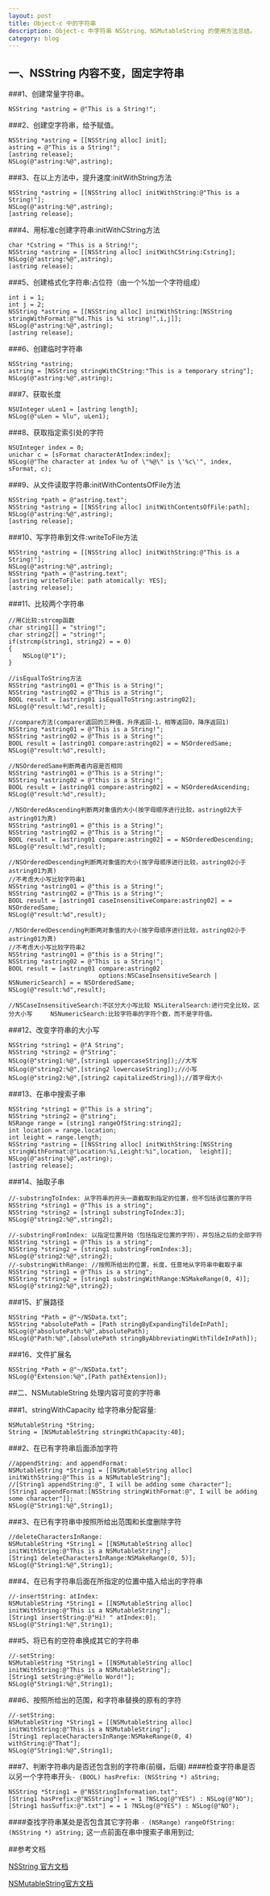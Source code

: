 ```yaml
---
layout: post
title: Object-c 中的字符串
description: Object-c 中字符串 NSString、NSMutableString 的使用方法总结。
category: blog
---
```


    
## 一、NSString 内容不变，固定字符串
###1、创建常量字符串。

	NSString *astring = @"This is a String!";

###2、创建空字符串，给予赋值。

	NSString *astring = [[NSString alloc] init];
	astring = @"This is a String!";
	[astring release];
	NSLog(@"astring:%@",astring);

###3、在以上方法中，提升速度:initWithString方法

	NSString *astring = [[NSString alloc] initWithString:@"This is a String!"];
	NSLog(@"astring:%@",astring);
	[astring release];

###4、用标准c创建字符串:initWithCString方法

	char *Cstring = "This is a String!";
	NSString *astring = [[NSString alloc] initWithCString:Cstring];
	NSLog(@"astring:%@",astring);
	[astring release];

###5、创建格式化字符串:占位符（由一个%加一个字符组成）

	int i = 1;
	int j = 2;
	NSString *astring = [[NSString alloc] initWithString:[NSString stringWithFormat:@"%d.This is %i string!",i,j]];
	NSLog(@"astring:%@",astring);
	[astring release];

###6、创建临时字符串

	NSString *astring;
	astring = [NSString stringWithCString:"This is a temporary string"];
	NSLog(@"astring:%@",astring);

###7、获取长度

	NSUInteger uLen1 = [astring length];
	NSLog(@"uLen = %lu", uLen1);

###8、获取指定索引处的字符

	NSUInteger index = 0;
	unichar c = [sFormat characterAtIndex:index];
	NSLog(@"The character at index %u of \"%@\" is \'%c\'", index, sFormat, c);
	
###9、从文件读取字符串:initWithContentsOfFile方法

	NSString *path = @"astring.text";
	NSString *astring = [[NSString alloc] initWithContentsOfFile:path];
	NSLog(@"astring:%@",astring);
	[astring release];
	
###10、写字符串到文件:writeToFile方法

	NSString *astring = [[NSString alloc] initWithString:@"This is a String!"];
	NSLog(@"astring:%@",astring);
	NSString *path = @"astring.text";
	[astring writeToFile: path atomically: YES];
	[astring release];

###11、比较两个字符串

	//用C比较:strcmp函数
	char string1[] = "string!";
	char string2[] = "string!";
	if(strcmp(string1, string2) = = 0)
	{
	    NSLog(@"1");
	}
	
	//isEqualToString方法
	NSString *astring01 = @"This is a String!";
	NSString *astring02 = @"This is a String!";
	BOOL result = [astring01 isEqualToString:astring02];
	NSLog(@"result:%d",result);
	
	//compare方法(comparer返回的三种值，升序返回-1，相等返回0，降序返回1)
	NSString *astring01 = @"This is a String!";
	NSString *astring02 = @"This is a String!";
	BOOL result = [astring01 compare:astring02] = = NSOrderedSame;
	NSLog(@"result:%d",result);
	
	//NSOrderedSame判断两者内容是否相同
	NSString *astring01 = @"This is a String!";
	NSString *astring02 = @"this is a String!";
	BOOL result = [astring01 compare:astring02] = = NSOrderedAscending;
	NSLog(@"result:%d",result);
	
	//NSOrderedAscending判断两对象值的大小(按字母顺序进行比较，astring02大于astring01为真)
	NSString *astring01 = @"this is a String!";
	NSString *astring02 = @"This is a String!";
	BOOL result = [astring01 compare:astring02] = = NSOrderedDescending;
	NSLog(@"result:%d",result);
	
	//NSOrderedDescending判断两对象值的大小(按字母顺序进行比较，astring02小于astring01为真)
	//不考虑大小写比较字符串1
	NSString *astring01 = @"this is a String!";
	NSString *astring02 = @"This is a String!";
	BOOL result = [astring01 caseInsensitiveCompare:astring02] = = NSOrderedSame;
	NSLog(@"result:%d",result);
	
	//NSOrderedDescending判断两对象值的大小(按字母顺序进行比较，astring02小于astring01为真)
	//不考虑大小写比较字符串2
	NSString *astring01 = @"this is a String!";
	NSString *astring02 = @"This is a String!";
	BOOL result = [astring01 compare:astring02
	                         options:NSCaseInsensitiveSearch | NSNumericSearch] = = NSOrderedSame;
	NSLog(@"result:%d",result);
	
	//NSCaseInsensitiveSearch:不区分大小写比较 NSLiteralSearch:进行完全比较，区分大小写 	NSNumericSearch:比较字符串的字符个数，而不是字符值。

###12、改变字符串的大小写

	NSString *string1 = @"A String";
	NSString *string2 = @"String";
	NSLog(@"string1:%@",[string1 uppercaseString]);//大写
	NSLog(@"string2:%@",[string2 lowercaseString]);//小写
	NSLog(@"string2:%@",[string2 capitalizedString]);//首字母大小
	
###13、在串中搜索子串

	NSString *string1 = @"This is a string";
	NSString *string2 = @"string";
	NSRange range = [string1 rangeOfString:string2];
	int location = range.location;
	int leight = range.length;
	NSString *astring = [[NSString alloc] initWithString:[NSString stringWithFormat:@"Location:%i,Leight:%i",location,	leight]];
	NSLog(@"astring:%@",astring);
	[astring release];

###14、抽取子串

	//-substringToIndex: 从字符串的开头一直截取到指定的位置，但不包括该位置的字符
	NSString *string1 = @"This is a string";
	NSString *string2 = [string1 substringToIndex:3];
	NSLog(@"string2:%@",string2);
	
	//-substringFromIndex: 以指定位置开始（包括指定位置的字符），并包括之后的全部字符
	NSString *string1 = @"This is a string";
	NSString *string2 = [string1 substringFromIndex:3];
	NSLog(@"string2:%@",string2);
	//-substringWithRange: //按照所给出的位置，长度，任意地从字符串中截取子串
	NSString *string1 = @"This is a string";
	NSString *string2 = [string1 substringWithRange:NSMakeRange(0, 4)];
	NSLog(@"string2:%@",string2);

###15、扩展路径

	NSString *Path = @"~/NSData.txt";
	NSString *absolutePath = [Path stringByExpandingTildeInPath];
	NSLog(@"absolutePath:%@",absolutePath);
	NSLog(@"Path:%@",[absolutePath stringByAbbreviatingWithTildeInPath]);

###16、文件扩展名

	NSString *Path = @"~/NSData.txt";
	NSLog(@"Extension:%@",[Path pathExtension]);

##二、NSMutableString 处理内容可变的字符串

###1、stringWithCapacity 给字符串分配容量:

	NSMutableString *String;
	String = [NSMutableString stringWithCapacity:40];

###2、在已有字符串后面添加字符

	//appendString: and appendFormat:
	NSMutableString *String1 = [[NSMutableString alloc] initWithString:@"This is a NSMutableString"];
	//[String1 appendString:@", I will be adding some character"];
	[String1 appendFormat:[NSString stringWithFormat:@", I will be adding some character"]];
	NSLog(@"String1:%@",String1);

###3、在已有字符串中按照所给出范围和长度删除字符

	//deleteCharactersInRange:
	NSMutableString *String1 = [[NSMutableString alloc] initWithString:@"This is a NSMutableString"];
	[String1 deleteCharactersInRange:NSMakeRange(0, 5)];
	NSLog(@"String1:%@",String1);

###4、在已有字符串后面在所指定的位置中插入给出的字符串

	//-insertString: atIndex:
	NSMutableString *String1 = [[NSMutableString alloc] initWithString:@"This is a NSMutableString"];
	[String1 insertString:@"Hi! " atIndex:0];
	NSLog(@"String1:%@",String1);
	
###5、将已有的空符串换成其它的字符串

	//-setString:
	NSMutableString *String1 = [[NSMutableString alloc] initWithString:@"This is a NSMutableString"];
	[String1 setString:@"Hello Word!"];
	NSLog(@"String1:%@",String1);
	
###6、按照所给出的范围，和字符串替换的原有的字符

	//-setString:
	NSMutableString *String1 = [[NSMutableString alloc] initWithString:@"This is a NSMutableString"];
	[String1 replaceCharactersInRange:NSMakeRange(0, 4) withString:@"That"];
	NSLog(@"String1:%@",String1);
	
###7、判断字符串内是否还包含别的字符串(前缀，后缀)
####检查字符串是否以另一个字符串开头`- (BOOL) hasPrefix: (NSString *) aString;`

	NSString *String1 = @"NSStringInformation.txt";
	[String1 hasPrefix:@"NSString"] = = 1 ?NSLog(@"YES") : NSLog(@"NO");
	[String1 hasSuffix:@".txt"] = = 1 ?NSLog(@"YES") : NSLog(@"NO");

####查找字符串某处是否包含其它字符串 `- (NSRange) rangeOfString: (NSString *) aString;` 这一点前面在串中搜索子串用到过;


##参考文档

[NSString 官方文档](https://developer.apple.com/library/ios/documentation/Cocoa/Reference/Foundation/Classes/NSString_Class/Reference/NSString.html)

[NSMutableString官方文档](https://developer.apple.com/library/ios/documentation/Cocoa/Reference/Foundation/Classes/NSMutableString_Class/Reference/Reference.html#//apple_ref/occ/cl/NSMutableString)